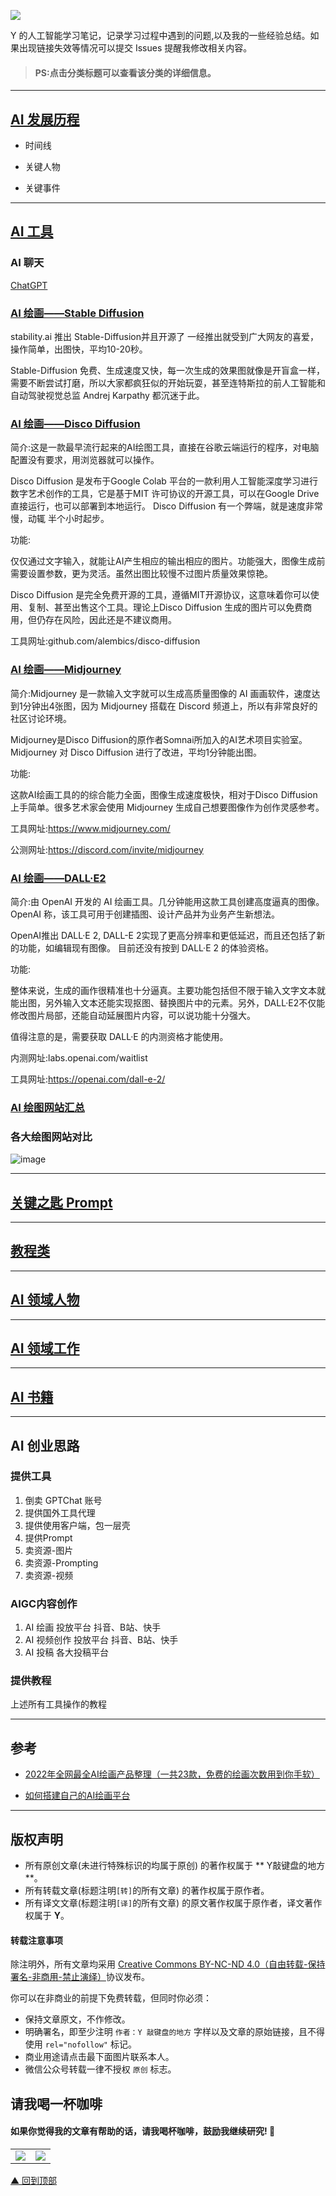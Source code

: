 ![](https://as1.ftcdn.net/jpg/01/36/09/56/500_F_136095668_hJPJFqxEa9XzEFNjRsfjj3GtQK24r3qO.jpg)

Y 的人工智能学习笔记，记录学习过程中遇到的问题,以及我的一些经验总结。如果出现链接失效等情况可以提交 Issues 提醒我修改相关内容。

> #### PS:点击分类标题可以查看该分类的详细信息。 

******

## [AI 发展历程]()

* 时间线
   
* 关键人物

* 关键事件

******

## [AI 工具]()

### AI 聊天

[ChatGPT](./ChatGPT.md)

### [AI 绘画——Stable Diffusion](./Stable_Diffusion.md)

stability.ai 推出 Stable-Diffusion并且开源了
一经推出就受到广大网友的喜爱，操作简单，出图快，平均10-20秒。

Stable-Diffusion 免费、生成速度又快，每一次生成的效果图就像是开盲盒一样，需要不断尝试打磨，所以大家都疯狂似的开始玩耍，甚至连特斯拉的前人工智能和自动驾驶视觉总监 Andrej Karpathy 都沉迷于此。

### [AI 绘画——Disco Diffusion](./Disco_Diffusion.md)

简介:这是一款最早流行起来的AI绘图工具，直接在谷歌云端运行的程序，对电脑配置没有要求，用浏览器就可以操作。

Disco Diffusion 是发布于Google Colab 平台的一款利用人工智能深度学习进行数字艺术创作的工具，它是基于MIT 许可协议的开源工具，可以在Google Drive 直接运行，也可以部署到本地运行。
Disco Diffusion 有一个弊端，就是速度非常慢，动辄 半个小时起步。

功能:

仅仅通过文字输入，就能让AI产生相应的输出相应的图片。功能强大，图像生成前需要设置参数，更为灵活。虽然出图比较慢不过图片质量效果惊艳。

Disco Diffusion 是完全免费开源的工具，遵循MIT开源协议，这意味着你可以使用、复制、甚至出售这个工具。理论上Disco Diffusion 生成的图片可以免费商用，但仍存在风险，因此还是不建议商用。

工具网址:github.com/alembics/disco-diffusion

### [AI 绘画——Midjourney](./Midjourney.md)

简介:Midjourney 是一款输入文字就可以生成高质量图像的 AI 画画软件，速度达到1分钟出4张图，因为 Midjourney 搭载在 Discord 频道上，所以有非常良好的社区讨论环境。


Midjourney是Disco Diffusion的原作者Somnai所加入的AI艺术项目实验室。
Midjourney 对 Disco Diffusion 进行了改进，平均1分钟能出图。

功能:

这款AI绘画工具的的综合能力全面，图像生成速度极快，相对于Disco Diffusion 上手简单。很多艺术家会使用 Midjourney 生成自己想要图像作为创作灵感参考。

工具网址:https://www.midjourney.com/

公测网址:https://discord.com/invite/midjourney

### [AI 绘画——DALL·E2]()

简介:由 OpenAI 开发的 AI 绘画工具。几分钟能用这款工具创建高度逼真的图像。OpenAI 称，该工具可用于创建插图、设计产品并为业务产生新想法。

OpenAI推出 DALL·E 2, DALL-E 2实现了更高分辨率和更低延迟，而且还包括了新的功能，如编辑现有图像。
目前还没有按到 DALL·E 2 的体验资格。

功能:

整体来说，生成的画作很精准也十分逼真。主要功能包括但不限于输入文字文本就能出图，另外输入文本还能实现抠图、替换图片中的元素。另外，DALL·E2不仅能修改图片局部，还能自动延展图片内容，可以说功能十分强大。

值得注意的是，需要获取 DALL·E 的内测资格才能使用。

内测网址:labs.openai.com/waitlist

工具网址:https://openai.com/dall-e-2/

### [AI 绘图网站汇总](./AI_image.MD)

### 各大绘图网站对比

![image](./assert/VS.png)

******

## [关键之匙 Prompt](./prompt.md)

******

## [教程类]()

******

## [AI 领域人物]()

******

## [AI 领域工作](./ai_job.md)

******

## [AI 书籍](./ai_book.md)

******

## AI 创业思路

### 提供工具
1. 倒卖 GPTChat 账号
2. 提供国外工具代理
3. 提供使用客户端，包一层壳
4. 提供Prompt
5. 卖资源-图片
6. 卖资源-Prompting
7. 卖资源-视频

### AIGC内容创作

1. AI 绘画 投放平台 抖音、B站、快手
2. AI 视频创作 投放平台 抖音、B站、快手
3. AI 投稿 各大投稿平台 

### 提供教程

上述所有工具操作的教程

******

## 参考

* [2022年全网最全AI绘画产品整理（一共23款，免费的绘画次数用到你手软）](https://juejin.cn/post/7171423550358683679)

* [如何搭建自己的AI绘画平台](https://juejin.cn/post/7215517443728228410)

******

## 版权声明

* 所有原创文章(未进行特殊标识的均属于原创) 的著作权属于 ** Y敲键盘的地方**。
* 所有转载文章(标题注明`[转]`的所有文章) 的著作权属于原作者。
* 所有译文文章(标题注明`[译]`的所有文章) 的原文著作权属于原作者，译文著作权属于 **Y**。

#### 转载注意事项

除注明外，所有文章均采用 [Creative Commons BY-NC-ND 4.0（自由转载-保持署名-非商用-禁止演绎）](http://creativecommons.org/licenses/by-nc-nd/4.0/deed.zh)协议发布。

你可以在非商业的前提下免费转载，但同时你必须：

* 保持文章原文，不作修改。
* 明确署名，即至少注明 `作者：Y 敲键盘的地方` 字样以及文章的原始链接，且不得使用 `rel="nofollow"` 标记。
* 商业用途请点击最下面图片联系本人。
* 微信公众号转载一律不授权 `原创` 标志。

## 请我喝一杯咖啡

#### 如果你觉得我的文章有帮助的话，请我喝杯咖啡，鼓励我继续研究! 🐾

|                                          |                                          |
| ---------------------------------------- | ---------------------------------------- |
| ![](https://as1.ftcdn.net/jpg/01/36/09/56/500_F_136095668_hJPJFqxEa9XzEFNjRsfjj3GtQK24r3qO.jpg) | ![](./assert/VS.png) |

[▲ 回到顶部](#top)
